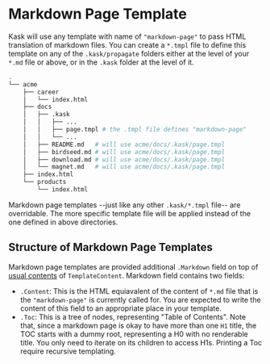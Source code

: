 # Markdown Page Template

Kask will use any template with name of `"markdown-page"` to pass HTML translation of markdown files. You can create a `*.tmpl` file to define this template on any of the `.kask/propagate` folders either at the level of your `*.md` file or above, or in the `.kask` folder at the level of it.

```sh
.
└── acme
    ├── career
    │   └── index.html
    ├── docs
    │   ├── .kask
    │   │   ├── ...
    │   │   ├── page.tmpl # the .tmpl file defines "markdown-page"
    │   │   └── ...
    │   ├── README.md   # will use acme/docs/.kask/page.tmpl
    │   ├── birdseed.md # will use acme/docs/.kask/page.tmpl
    │   ├── download.md # will use acme/docs/.kask/page.tmpl
    │   └── magnet.md   # will use acme/docs/.kask/page.tmpl
    ├── index.html
    └── products
        └── index.html
```

Markdown page templates --just like any other `.kask/*.tmpl` file-- are overridable. The more specific template file will be applied instead of the one defined in above directories.

## Structure of Markdown Page Templates

Markdown page templates are provided additional `.Markdown` field on top of [usual contents](../README.md#templating-content) of `TemplateContent`. Markdown field contains two fields:

-   `.Content`: This is the HTML equiavalent of the content of `*.md` file that is the `"markdown-page"` is currently called for. You are expected to write the content of this field to an appropriate place in your template.
-   `.Toc`: This is a tree of nodes, representing "Table of Contents". Note that, since a markdown page is okay to have more than one `H1` title, the TOC starts with a dummy root, representing a H0 with no renderable title. You only need to iterate on its children to access H1s. Printing a Toc require recursive templating.
